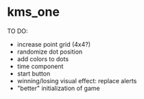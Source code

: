 # kms_one

TO DO:
- increase point grid (4x4?) 
- randomize dot position
- add colors to dots
- time component
- start button
- winning/losing visual effect: replace alerts
- "better" initialization of game
